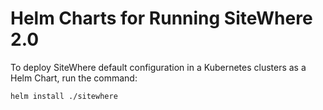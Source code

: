 # Helm Charts for Running SiteWhere 2.0

To deploy SiteWhere default configuration in a Kubernetes clusters as a Helm Chart, run the command:

```sh
helm install ./sitewhere
```